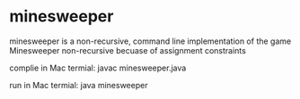 # minesweeper

minesweeper is a non-recursive, command line implementation of the game Minesweeper
non-recursive becuase of assignment constraints

complie in Mac termial: javac minesweeper.java

run in Mac termial: java minesweeper
